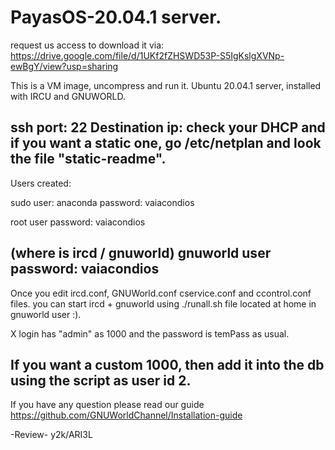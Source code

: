 # PayasOS-20.04.1 server.

request us access to download it
via: https://drive.google.com/file/d/1UKf2fZHSWD53P-S5IgKslgXVNp-ewBgY/view?usp=sharing

This is a VM image, uncompress and run it.
Ubuntu 20.04.1 server, installed with IRCU and GNUWORLD.

ssh port: 22 Destination ip: check your DHCP and if you want
a static one, go /etc/netplan and look the file "static-readme".
------------------------------------------
Users created: 

sudo user: anaconda
password: vaiacondios

root user
password: vaiacondios

(where is ircd / gnuworld)
gnuworld user
password: vaiacondios
------------------------------------------
Once you edit ircd.conf, GNUWorld.conf
cservice.conf and ccontrol.conf files.
you can start ircd + gnuworld using
./runall.sh file located at home in
gnuworld user :).

X login has "admin" as 1000 and the password
is temPass as usual.

If you want a custom 1000, then add it into the db
using the script as user id 2. 
------------------------------------------

If you have any question please read our guide
https://github.com/GNUWorldChannel/Installation-guide

-Review- y2k/ARI3L
